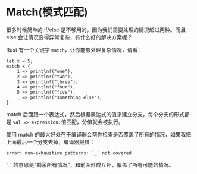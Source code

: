 Match(模式匹配)
===

很多时候简单的 if/else 是不够用的，因为我们需要处理的情况超过两种。而且 else 会让情况变得异常复杂，有什么好的解决方案呢？

Rust 有一个关键字 `match`，让你能够处理复杂情况，请看：

	let x = 5;
	match x {
    	1 => println!("one"),
    	2 => println!("two"),
    	3 => println!("three"),
    	4 => println!("four"),
    	5 => println!("five"),
    	_ => println!("something else"),
	}

match 后面跟一个表达式，然后根据表达式的值来建立分支，每个分支的形式都是 `val => expression`. 值匹配，分值就会被执行。

使用 match 的最大好处在于编译器会帮你检查是否覆盖了所有的情况，如果我把上面最后一个分支去掉，编译器报错：

	error: non-exhaustive patterns: `_` not covered

'_' 的意思是“剩余所有情况”，和前面形成互补，覆盖了所有可能的情况。